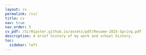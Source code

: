 ```yaml
---
layout: cv
permalink: /cv/
title: cv
nav: true
nav_order: 5
cv_pdf: /SirRipster.github.io/assets/pdf/Resume-2025-Spring.pdf
description: A brief history of my work and school history.
toc:
  sidebar: left
---
```

